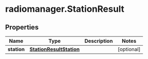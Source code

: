 # radiomanager.StationResult

## Properties

Name | Type | Description | Notes
------------ | ------------- | ------------- | -------------
**station** | [**StationResultStation**](StationResultStation.md) |  | [optional] 


